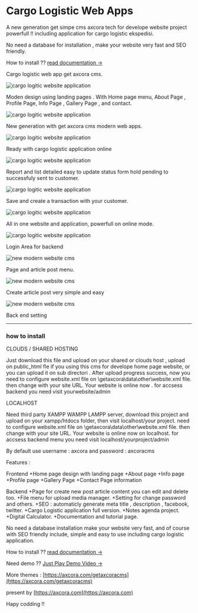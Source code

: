 # Cargo Logistic Web Apps

A new generation get simpe cms axcora tech for develope website project powerfull !! including application for cargo logistic ekspedisi.

No need a database for installation , make your website very fast and SEO friendly.

How to install ?? [read documentation  →](https://axcora.com/getaxcoracms/index.php?id=cargo-logistic-website-themes-template-free-download-apps)

Cargo logistic web app get axcora cms.

![cargo logitic website application](https://a.fsdn.com/con/app/proj/cargoapp/screenshots/cargo%20logistic%20ekspedisi%20free%20website%20template%20and%20application%20apps%20%282%29.jpg/max/max/1)

Moden design using landing pages . With Home page menu, About Page , Profile Page, Info Page , Gallery Page , and contact.

![cargo logitic website application](https://a.fsdn.com/con/app/proj/cargoapp/screenshots/cargo%20logistic%20ekspedisi%20free%20website%20template%20and%20application%20apps%20%281%29.jpg/max/max/1)

New generation with get axcora cms modern web apps.

![cargo logitic website application](https://a.fsdn.com/con/app/proj/cargoapp/screenshots/cargo%20logistic%20application%20-%20aplikasi%20ekspeidisi%20gratis%20%284%29.png/max/max/1)

Ready with cargo logistic application online

![cargo logitic website application](https://a.fsdn.com/con/app/proj/cargoapp/screenshots/cargo%20logistic%20application%20-%20aplikasi%20ekspeidisi%20gratis%20%285%29.png/max/max/1)

Report and list detailed easy to update status form hold pending to successfuly sent to customer.

![cargo logitic website application](https://a.fsdn.com/con/app/proj/cargoapp/screenshots/cargo%20logistic%20application%20-%20aplikasi%20ekspeidisi%20gratis%20%281%29.png/max/max/1)

Save and create a transaction with your customer.

![cargo logitic website application](https://a.fsdn.com/con/app/proj/cargoapp/screenshots/Screenshot_2021-01-30%20Cargo%20%C2%BB%20Page%20Management.png/max/max/1)

All in one website and application, powerfull on online mode.

![cargo logitic website application](https://a.fsdn.com/con/app/proj/getaxcoracms/screenshots/New%20CMS%20modern%20website%20SEO%20%286%29.png/max/max/1)

Login Area for backend

![new modern website cms](https://a.fsdn.com/con/app/proj/getaxcoracms/screenshots/New%20CMS%20modern%20website%20SEO%20%285%29.png/max/max/1)

Page and article post menu.

![new modern website cms](https://a.fsdn.com/con/app/proj/getaxcoracms/screenshots/New%20CMS%20modern%20website%20SEO%20%284%29.png/max/max/1)

Create article post very simple and easy

![new modern website cms](https://a.fsdn.com/con/app/proj/getaxcoracms/screenshots/New%20CMS%20modern%20website%20SEO%20%282%29.png/max/max/1)

Back end setting

 -----------------------------------------------------------------
### how to install

CLOUDS / SHARED HOSTING

Just download this file and upload on your shared or clouds host , upload on public_html fle if you using this cms for develope home page website, or you can upload it on sub directori .
After upload progress success, now you need to configure website.xml file on \getaxcora\data\other\website.xml file. then change <SITEURL><![CDATA[http://localhost/getaxcoracms/]]></SITEURL> with your site URL.
Your website is online now . for accsess backend you need visit yourwebsite/admin

LOCALHOST

Need third party XAMPP WAMPP LAMPP server, download this project and upload on your xampp/htdocs folder, then visit localhost/your project. need to configure website.xml file on \getaxcora\data\other\website.xml file. then change <SITEURL><![CDATA[http://localhost/getaxcoracms/]]></SITEURL> with your site URL.
Your website is online now on localhost. for accsess backend menu you need visit localhost/yourproject/admin

By default use username : axcora and password : axcoracms

Features :

Frontend
+Home page design with landing page
+About page
+Info page 
+Profile page
+Gallery Page
+Contact Page information

Backend
+Page for create new post article content you can edit and delete too.
+File menu for upload media manager.
+Setting for change password and others.
+SEO : automaticly generate meta title , description , facebook, twitter.
+Cargo Logistic application full version.
+Notes agenda project.
+Digital Calculator.
+Documentation and tutorial page.


No need a database installation make your website very fast, and of course with SEO friendly include, simple and easy to use including cargo logistic application.

How to install ?? [read documentation  →](https://axcora.com/getaxcoracms/index.php?id=cargo-logistic-website-themes-template-free-download-apps)

Need demo ?? [Just Play Demo Video →](https://youtu.be/FTS52lxmONY)

More themes :
[https://axcora.com/getaxcoracms](https://axcora.com/getaxcoracms)

present by [https://axcora.com](https://axcora.com)

Hapy codding !!
